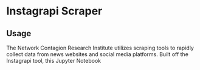 # Instagrapi Scraper

## Usage
The Network Contagion Research Institute utilizes scraping tools to rapidly collect data from news websites and social media platforms. Built off the Instagrapi tool, this Jupyter Notebook